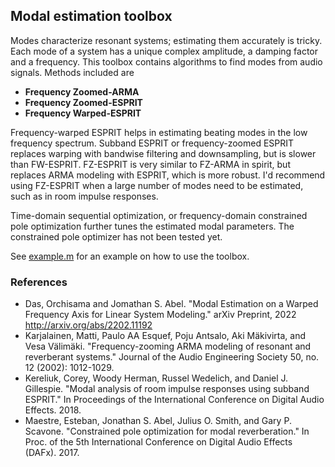 <h2>Modal estimation toolbox</h2>

<p> Modes characterize resonant systems; estimating them accurately is tricky. Each mode of a system has a unique complex amplitude, a damping factor and a frequency. This toolbox contains algorithms to find modes from audio signals. Methods included are 

<ul>
	<li> <b>Frequency Zoomed-ARMA</b> </li>
	<li> <b>Frequency Zoomed-ESPRIT </b> </li>
	<li> <b>Frequency Warped-ESPRIT </b> </li>
</ul>
</p>


<p> Frequency-warped ESPRIT helps in estimating beating modes in the low frequency spectrum. Subband ESPRIT or frequency-zoomed ESPRIT replaces warping with bandwise filtering and downsampling, but is slower than FW-ESPRIT. FZ-ESPRIT is very similar to FZ-ARMA in spirit, but replaces ARMA modeling with ESPRIT, which is more robust. I'd recommend using FZ-ESPRIT when a large number of modes need to be estimated, such as in room impulse responses. </p>

<p> Time-domain sequential optimization, or frequency-domain constrained pole optimization further tunes the estimated modal parameters. The constrained pole optimizer has not been tested yet.</p>

See <a href = "example.m">example.m</a> for an example on how to use the toolbox. </p>

<h3> References </h3>
<p>
<ul>
	<li> Das, Orchisama and Jomathan S. Abel. "Modal Estimation on a Warped Frequency Axis for Linear System Modeling." arXiv Preprint, 2022 <a href = "http://arxiv.org/abs/2202.11192
">http://arxiv.org/abs/2202.11192</a> </li>
	<li>  Karjalainen, Matti, Paulo AA Esquef, Poju Antsalo, Aki Mäkivirta, and Vesa Välimäki. "Frequency-zooming ARMA modeling of resonant and reverberant systems." Journal of the Audio Engineering Society 50, no. 12 (2002): 1012-1029. </li>
	<li> Kereliuk, Corey, Woody Herman, Russel Wedelich, and Daniel J. Gillespie. "Modal analysis of room impulse responses using subband ESPRIT." In Proceedings of the International Conference on Digital Audio Effects. 2018. </li>
	<li> Maestre, Esteban, Jonathan S. Abel, Julius O. Smith, and Gary P. Scavone. "Constrained pole optimization for modal reverberation." In Proc. of the 5th International Conference on Digital Audio Effects (DAFx). 2017. </li>

</ul>
</p>